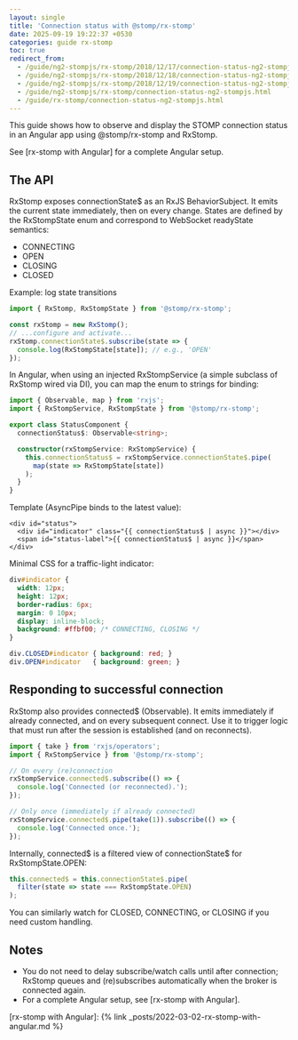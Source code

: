 ```yaml
---
layout: single
title: 'Connection status with @stomp/rx-stomp'
date: 2025-09-19 19:22:37 +0530
categories: guide rx-stomp
toc: true
redirect_from:
  - /guide/ng2-stompjs/rx-stomp/2018/12/17/connection-status-ng2-stompjs.html
  - /guide/ng2-stompjs/rx-stomp/2018/12/18/connection-status-ng2-stompjs.html
  - /guide/ng2-stompjs/rx-stomp/2018/12/19/connection-status-ng2-stompjs.html
  - /guide/ng2-stompjs/rx-stomp/connection-status-ng2-stompjs.html
  - /guide/rx-stomp/connection-status-ng2-stompjs.html
---
```


This guide shows how to observe and display the STOMP connection status in an Angular app using @stomp/rx-stomp and RxStomp.

See [rx-stomp with Angular] for a complete Angular setup.

## The API

RxStomp exposes connectionState$ as an RxJS BehaviorSubject. It emits the current state immediately, then on every change. States are defined by the RxStompState enum and correspond to WebSocket readyState semantics:

- CONNECTING
- OPEN
- CLOSING
- CLOSED

Example: log state transitions

```typescript
import { RxStomp, RxStompState } from '@stomp/rx-stomp';

const rxStomp = new RxStomp();
// ...configure and activate...
rxStomp.connectionState$.subscribe(state => {
  console.log(RxStompState[state]); // e.g., 'OPEN'
});
```

In Angular, when using an injected RxStompService (a simple subclass of RxStomp wired via DI), you can map the enum to strings for binding:

```typescript
import { Observable, map } from 'rxjs';
import { RxStompService, RxStompState } from '@stomp/rx-stomp';

export class StatusComponent {
  connectionStatus$: Observable<string>;

  constructor(rxStompService: RxStompService) {
    this.connectionStatus$ = rxStompService.connectionState$.pipe(
      map(state => RxStompState[state])
    );
  }
}
```

Template (AsyncPipe binds to the latest value):

```angular2html
<div id="status">
  <div id="indicator" class="{{ connectionStatus$ | async }}"></div>
  <span id="status-label">{{ connectionStatus$ | async }}</span>
</div>
```

Minimal CSS for a traffic-light indicator:

```css
div#indicator {
  width: 12px;
  height: 12px;
  border-radius: 6px;
  margin: 0 10px;
  display: inline-block;
  background: #ffbf00; /* CONNECTING, CLOSING */
}

div.CLOSED#indicator { background: red; }
div.OPEN#indicator   { background: green; }
```

## Responding to successful connection

RxStomp also provides connected$ (Observable). It emits immediately if already connected, and on every subsequent connect. Use it to trigger logic that must run after the session is established (and on reconnects).

```typescript
import { take } from 'rxjs/operators';
import { RxStompService } from '@stomp/rx-stomp';

// On every (re)connection
rxStompService.connected$.subscribe(() => {
  console.log('Connected (or reconnected).');
});

// Only once (immediately if already connected)
rxStompService.connected$.pipe(take(1)).subscribe(() => {
  console.log('Connected once.');
});
```

Internally, connected$ is a filtered view of connectionState$ for RxStompState.OPEN:

```typescript
this.connected$ = this.connectionState$.pipe(
  filter(state => state === RxStompState.OPEN)
);
```

You can similarly watch for CLOSED, CONNECTING, or CLOSING if you need custom handling.

## Notes

- You do not need to delay subscribe/watch calls until after connection; RxStomp queues and (re)subscribes automatically when the broker is connected again.
- For a complete Angular setup, see [rx-stomp with Angular].

[RxStomp]: /api-docs/latest/classes/RxStomp.html
[RxStompConfig]: /api-docs/latest/classes/RxStompConfig.html
[RxStompState]: /api-docs/latest/miscellaneous/enumerations.html#RxStompState
[RxStompService]: /api-docs/latest/injectables/RxStompService.html
[InjectableRxStompConfig]: /api-docs/latest/injectables/InjectableRxStompConfig.html
[WebSocket States]: https://developer.mozilla.org/en-US/docs/Web/API/WebSocket/readyState
[RxJS BehaviorSubject]: http://reactivex.io/rxjs/manual/overview.html#behaviorsubject
[RxJS Observable]: http://reactivex.io/rxjs/manual/overview.html#observable
[rx-stomp with Angular]: {% link _posts/2022-03-02-rx-stomp-with-angular.md %}